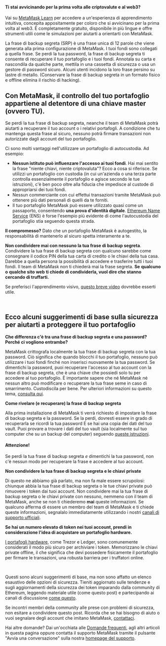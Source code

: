 
#### Ti stai avvicinando per la prima volta alle criptovalute e al web3?


Vai su [MetaMask Learn](https://learn.metamask.io/) per accedere a un'esperienza di apprendimento intuitiva, concepita appositamente per coloro che si avvicinano per la prima volta al web3. È completamente gratuito, disponibile in più lingue e offre strumenti utili come le simulazioni per aiutarti a orientarti con MetaMask.



La frase di backup segreta (SRP) è una frase unica di 12 parole che viene generata alla prima configurazione di MetaMask. I tuoi fondi sono collegati a quella frase. Se perdi la tua password, la frase di backup segreta ti consente di recuperare il tuo portafoglio e i tuoi fondi. Annotala su carta e nascondila da qualche parte, mettila in una cassetta di sicurezza o usa un gestore di password sicuro. Alcuni utenti incidono la loro frase persino su lastre di metallo. (Conservare la frase di backup segreta in un formato fisico e offline elimina il rischio di hacking). 


**Con MetaMask, il controllo del tuo portafoglio appartiene al detentore di una chiave master (ovvero TU).**
------------------------------------------------------------------------------------------------------------


Se perdi la tua frase di backup segreta, neanche il team di MetaMask potrà aiutarti a recuperare il tuo account o i relativi portafogli. A condizione che tu mantenga questa frase al sicuro, nessuno potrà firmare transazioni non autorizzate dagli account del tuo portafoglio. 


Ci sono molti vantaggi nell'utilizzare un portafoglio di autocustodia. Ad esempio:


* **Nessun istituto può influenzare l'accesso ai tuoi fondi**. Hai mai sentito la frase "niente chiavi, niente criptovaluta"? Ecco a cosa si riferisce. Se utilizzi un portafoglio con custodia (in cui un'azienda o una terza parte controlla essenzialmente il portafoglio e agisce secondo le tue istruzioni), c'è ben poco oltre alla fiducia che impedisce al custode di appropriarsi dei tuoi fondi.
* Nessun commerciante con cui effettui transazioni tramite MetaMask può ottenere più dati personali di quelli da te forniti.
* Il tuo portafoglio MetaMask può essere utilizzato quasi come un passaporto, consentendo **una prova d'identità digitale**. [Ethereum Name Service](https://ens.domains/) (ENS) è forse l'esempio più evidente di come l'autocustodia del portafoglio stia seguendo questa strada.


**Il compromesso?** Dato che un portafoglio MetaMask è autogestito, la responsabilità di mantenerlo al sicuro spetta interamente a te. 


**Non condividere mai con nessuno la tua frase di backup segreta**. Condividere la tua frase di backup segreta con qualcuno sarebbe come consegnare il codice PIN della tua carta di credito o le chiavi della tua casa. Darebbe a quella persona la possibilità di accedere e trasferire tutti i tuoi fondi. Il team di MetaMask non ti chiederà mai la frase segreta. **Se** **qualcuno** **o** **qualche sito web** **ti chiede di condividerla, vuol dire che stanno cercando di truffarti.**


Se preferisci l'apprendimento visivo, [questo breve video](https://youtu.be/-b1tQnOI-no) dovrebbe esserti utile.


 


**Ecco alcuni suggerimenti di base sulla sicurezza per aiutarti a proteggere il tuo portafoglio**
-------------------------------------------------------------------------------------------------




**Che differenza c'è tra una frase di backup segreta e una password? Perché ci vogliono entrambe?**

MetaMask crittografa localmente la tua frase di backup segreta con la tua password. Ciò significa che quando blocchi il tuo portafoglio, nessuno può utilizzare i tuoi fondi finché non inserisci nuovamente la tua password. Se dimentichi la password, puoi recuperare l'accesso al tuo account con la frase di backup segreta, che è una chiave che possiedi solo tu per accedere al tuo portafoglio. È importante sapere che né MetaMask né nessun altro può modificare o recuperare la tua frase seme in caso di smarrimento. Custodiscila per bene. Per ulteriori informazioni su questo tema, [consulta qui](https://metamask.zendesk.com/hc/en-us/articles/4404722782107-User-Guide-Secret-Recovery-Phrase-password-and-private-keys).





**Come rivelare (e recuperare) la frase di backup segreta**

Alla prima installazione di MetaMask ti verrà richiesto di impostare la frase di backup segreta e la password. Se la perdi, dovresti essere in grado di recuperarla se ricordi la tua password E se hai una copia dei dati del tuo vault. Puoi provare a trovare i dati del tuo vault (sia localmente sul tuo computer che su un backup del computer) seguendo [queste istruzioni](https://metamask.zendesk.com/hc/en-us/articles/360018766351).



#### Attenzione!


Se perdi la tua frase di backup segreta *e* dimentichi la tua password, non c'è nessun modo per recuperare la frase e accedere al tuo account.






**Non condividere la tua frase di backup segreta e le chiavi private**

Di questo ne abbiamo già parlato, ma non fa male essere scrupolosi: chiunque abbia la tua frase di backup segreta o le tue chiavi private può rimuovere i token dai tuoi account. Non condividere mai la tua frase di backup segreta o le chiavi private con nessuno, nemmeno con il team di MetaMask, anche se non ti chiederemo **mai** queste informazioni. Se qualcuno afferma di essere un membro del team di MetaMask e ti chiede queste informazioni, segnalalo immediatamente utilizzando i nostri [canali di supporto ufficiali](https://metamask.zendesk.com/hc/en-us/articles/360058969391).





**Se hai un numero elevato di token nei tuoi account, prendi in considerazione l'idea di acquistare un portafoglio hardware.**

[I portafogli hardware](https://metamask.zendesk.com/hc/en-us/articles/4408552261275), come Trezor e Ledger, sono comunemente considerati il modo più sicuro per archiviare i token. Memorizzano le chiavi private offline, il che significa che devi possedere fisicamente il portafoglio per firmare le transazioni, una robusta barriera per i truffatori online.





 


Questi sono alcuni suggerimenti di base, ma non sono affatto un elenco esaustivo delle opzioni di sicurezza. Tieniti aggiornato sulle tendenze e sugli aggiornamenti della sicurezza dei token imparando dalla community di Ethereum, leggendo materiale utile (come questo post) e partecipando ai canali di discussione [come questo](https://community.metamask.io/).


Se incontri membri della community alle prese con problemi di sicurezza, non esitare a condividere questo post. Ricorda che se hai bisogno di aiuto o vuoi segnalare degli account che imitano MetaMask, [contattaci](https://metamask.zendesk.com/hc/en-us/articles/360058969391).


Hai altre domande? Dai un'occhiata alle [Domande frequenti](https://metamask.io/faqs.html), agli altri articoli in questa pagina oppure contatta il supporto MetaMask tramite il pulsante "Avvia una conversazione" sulla nostra [homepage del supporto](https://support.metamask.io/hc/en-us). 

